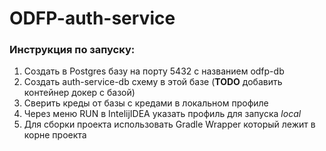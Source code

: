 # ODFP-auth-service

### Инструкция по запуску:

1. Создать в Postgres базу на порту 5432 с названием odfp-db 
2. Cоздать auth-service-db схему в этой базе (**TODO** добавить контейнер докер с базой)
3. Сверить креды от базы с кредами в локальном профиле
4. Через меню RUN в IntelijIDEA указать профиль для запуска *local*
5. Для сборки проекта использовать Gradle Wrapper который лежит в корне проекта
